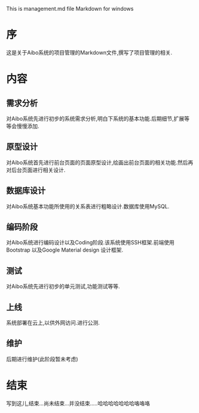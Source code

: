 This is management.md file 
Markdown for windows 

# 序
这是关于Aibo系统的项目管理的Markdown文件,撰写了项目管理的相关.

# 内容
## 需求分析
对Aibo系统先进行初步的系统需求分析,明白下系统的基本功能.后期细节,扩展等等会慢慢添加.
## 原型设计
对Aibo系统首先进行前台页面的页面原型设计,绘画出前台页面的相关功能.然后再对后台页面进行相关设计.
## 数据库设计
对Aibo系统基本功能所使用的关系表进行粗略设计.数据库使用MySQL.
## 编码阶段
对Aibo系统进行编码设计以及Coding阶段.该系统使用SSH框架.前端使用Bootstrap 以及Google Material design 设计框架.
## 测试
对Aibo系统先进行初步的单元测试,功能测试等等.
## 上线
系统部署在云上,以供外网访问.进行公测.
## 维护
后期进行维护(此阶段暂未考虑)

# 结束
写到这儿,结束...尚未结束...并没结束.....哈哈哈哈哈哈哈咯咯咯